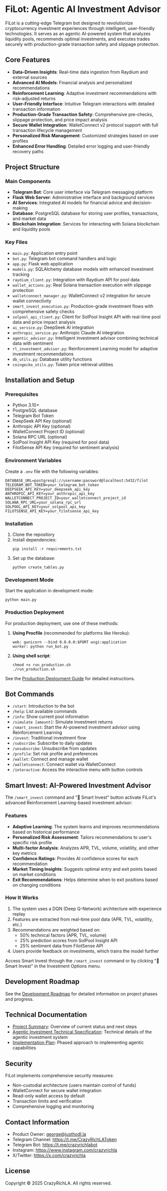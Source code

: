 # FiLot: Agentic AI Investment Advisor

FiLot is a cutting-edge Telegram bot designed to revolutionize cryptocurrency investment experiences through intelligent, user-friendly technologies. It serves as an agentic AI-powered system that analyzes liquidity pools, recommends optimal investments, and executes trades securely with production-grade transaction safety and slippage protection.

## Core Features

- **Data-Driven Insights**: Real-time data ingestion from Raydium and external sources
- **Advanced AI Models**: Financial analysis and personalized recommendations
- **Reinforcement Learning**: Adaptive investment recommendations with risk-adjusted returns
- **User-Friendly Interface**: Intuitive Telegram interactions with detailed transaction information
- **Production-Grade Transaction Safety**: Comprehensive pre-checks, slippage protection, and price impact analysis
- **Secure Wallet Integration**: WalletConnect v2 protocol support with full transaction lifecycle management
- **Personalized Risk Management**: Customized strategies based on user profiles
- **Enhanced Error Handling**: Detailed error logging and user-friendly recovery paths

## Project Structure

### Main Components

- **Telegram Bot**: Core user interface via Telegram messaging platform
- **Flask Web Server**: Administrative interface and background services
- **AI Services**: Integrated AI models for financial advice and decision-making
- **Database**: PostgreSQL database for storing user profiles, transactions, and market data
- **Blockchain Integration**: Services for interacting with Solana blockchain and liquidity pools

### Key Files

- `main.py`: Application entry point
- `bot.py`: Telegram bot command handlers and logic
- `app.py`: Flask web application
- `models.py`: SQLAlchemy database models with enhanced investment tracking
- `raydium_client.py`: Integration with Raydium API for pool data
- `wallet_actions.py`: Real Solana transaction execution with slippage protection
- `walletconnect_manager.py`: WalletConnect v2 integration for secure wallet connectivity
- `smart_invest_execution.py`: Production-grade investment flows with comprehensive safety checks
- `solpool_api_client.py`: Client for SolPool Insight API with real-time pool data and price impact analysis
- `ai_service.py`: DeepSeek AI integration
- `anthropic_service.py`: Anthropic Claude AI integration
- `agentic_advisor.py`: Intelligent investment advisor combining technical data with sentiment
- `rl_investment_advisor.py`: Reinforcement Learning model for adaptive investment recommendations
- `db_utils.py`: Database utility functions
- `coingecko_utils.py`: Token price retrieval utilities

## Installation and Setup

### Prerequisites

- Python 3.10+
- PostgreSQL database
- Telegram Bot Token
- DeepSeek API Key (optional)
- Anthropic API Key (optional)
- WalletConnect Project ID (optional)
- Solana RPC URL (optional)
- SolPool Insight API Key (required for pool data)
- FilotSense API Key (required for sentiment analysis)

### Environment Variables

Create a `.env` file with the following variables:

```
DATABASE_URL=postgresql://username:password@localhost:5432/filot
TELEGRAM_BOT_TOKEN=your_telegram_bot_token
DEEPSEEK_API_KEY=your_deepseek_api_key
ANTHROPIC_API_KEY=your_anthropic_api_key
WALLETCONNECT_PROJECT_ID=your_walletconnect_project_id
SOLANA_RPC_URL=your_solana_rpc_url
SOLPOOL_API_KEY=your_solpool_api_key
FILOTSENSE_API_KEY=your_filotsense_api_key
```

### Installation

1. Clone the repository
2. Install dependencies:
   ```
   pip install -r requirements.txt
   ```
3. Set up the database:
   ```
   python create_tables.py
   ```

### Development Mode

Start the application in development mode:
```
python main.py
```

### Production Deployment

For production deployment, use one of these methods:

1. **Using Procfile** (recommended for platforms like Heroku):
   ```
   web: gunicorn --bind 0.0.0.0:$PORT wsgi:application
   worker: python run_bot.py
   ```

2. **Using shell script**:
   ```
   chmod +x run_production.sh
   ./run_production.sh
   ```

See the [Production Deployment Guide](PRODUCTION_DEPLOYMENT_GUIDE.md) for detailed instructions.

## Bot Commands

- `/start`: Introduction to the bot
- `/help`: List available commands
- `/info`: Show current pool information
- `/simulate [amount]`: Simulate investment returns
- `/smart_invest`: Start the AI-powered investment advisor using Reinforcement Learning
- `/invest`: Traditional investment flow
- `/subscribe`: Subscribe to daily updates
- `/unsubscribe`: Unsubscribe from updates
- `/profile`: Set risk profile and preferences
- `/wallet`: Connect and manage wallet
- `/walletconnect`: Connect wallet via WalletConnect
- `/interactive`: Access the interactive menu with button controls

## Smart Invest: AI-Powered Investment Advisor

The `/smart_invest` command and "🧠 Smart Invest" button activate FiLot's advanced Reinforcement Learning-based investment advisor:

### Features

- **Adaptive Learning**: The system learns and improves recommendations based on historical performance
- **Personalized Risk Assessment**: Tailors recommendations to user's specific risk profile
- **Multi-factor Analysis**: Analyzes APR, TVL, volume, volatility, and other key metrics
- **Confidence Ratings**: Provides AI confidence scores for each recommendation
- **Market Timing Insights**: Suggests optimal entry and exit points based on market conditions
- **Exit Recommendations**: Helps determine when to exit positions based on changing conditions

### How It Works

1. The system uses a DQN (Deep Q-Network) architecture with experience replay
2. Features are extracted from real-time pool data (APR, TVL, volatility, etc.)
3. Recommendations are weighted based on:
   - 50% technical factors (APR, TVL, volume)
   - 25% prediction scores from SolPool Insight API
   - 25% sentiment data from FilotSense API
4. Users provide feedback on investments, which trains the model further

Access Smart Invest through the `/smart_invest` command or by clicking "🧠 Smart Invest" in the Investment Options menu.

## Development Roadmap

See the [Development Roadmap](FiLot_Development_Roadmap.md) for detailed information on project phases and progress.

## Technical Documentation

- [Project Summary](FiLot_Project_Summary.md): Overview of current status and next steps
- [Agentic Investment Technical Specification](FiLot_Agentic_Investment_Technical_Spec.md): Technical details of the agentic investment system
- [Implementation Plan](FiLot_Implementation_Plan.md): Phased approach to implementing agentic capabilities

## Security

FiLot implements comprehensive security measures:

- Non-custodial architecture (users maintain control of funds)
- WalletConnect for secure wallet integration
- Read-only wallet access by default
- Transaction limits and verification
- Comprehensive logging and monitoring

## Contact Information

- Product Owner: george@justhodl.la
- Telegram Channel: https://t.me/CrazyRichLAToken
- Telegram Bot: https://t.me/crazyrichlabot
- Instagram: https://www.instagram.com/crazyrichla
- X/Twitter: https://x.com/crazyrichla

## License

Copyright © 2025 CrazyRichLA. All rights reserved.